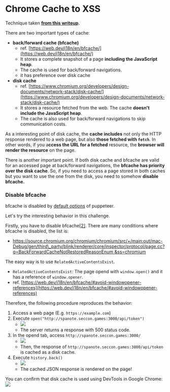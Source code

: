 # Chrome Cache to XSS



Technique taken [**from this writeup**](https://blog.arkark.dev/2022/11/18/seccon-en/#web-spanote)**.**

There are two important types of cache:

* **back/forward cache (bfcache)**
  * ref. [https://web.dev/i18n/en/bfcache/](https://web.dev/i18n/en/bfcache/)
  * It stores a complete snapshot of a page **including the JavaScript heap**.
  * The cache is used for back/forward navigations.
  * it has preference over disk cache
* **disk cache**
  * ref. [https://www.chromium.org/developers/design-documents/network-stack/disk-cache/](https://www.chromium.org/developers/design-documents/network-stack/disk-cache/)
  * It stores a resource fetched from the web. The cache **doesn't include the JavaScript heap**.
  * The cache is also used for back/forward navigations to skip communication costs.

As a interesting point of disk cache, the **cache includes** not only the HTTP response rendered to a web page, but also **those fetched with `fetch`**. In other words, if you a**ccess the URL for a fetched** resource, the **browser will render the resource** on the page.

There is another important point. If both disk cache and bfcache are valid for an accessed page at back/forward navigations, the **bfcache has priority over the disk cache**. So, if you need to access a page stored in both caches but you want to use the one from the disk, you need to somehow **disable bfcache.**

### Disable bfcache

bfcache is disabled by [default options](https://github.com/puppeteer/puppeteer/blob/v19.2.0/packages/puppeteer-core/src/node/ChromeLauncher.ts#L175) of puppeteer.

Let's try the interesting behavior in this challenge.

Firstly, you have to disable bfcache[\[2\]](https://blog.arkark.dev/2022/11/18/seccon-en/#fn2). There are many conditions where bfcache is disabled, the list is:

* [https://source.chromium.org/chromium/chromium/src/+/main:out/mac-Debug/gen/third\_party/blink/renderer/core/inspector/protocol/page.cc?q=BackForwardCacheNotRestoredReasonEnum \&ss=chromium](https://source.chromium.org/chromium/chromium/src/+/main:out/mac-Debug/gen/third\_party/blink/renderer/core/inspector/protocol/page.cc?q=BackForwardCacheNotRestoredReasonEnum%20\&ss=chromium)

The easy way is to use `RelatedActiveContentsExist`.

* `RelatedActiveContentsExist`: The page opend with `window.open()` and it has a reference of `window.opener`.
* ref. [https://web.dev/i18n/en/bfcache/#avoid-windowopener-references](https://web.dev/i18n/en/bfcache/#avoid-windowopener-references)

Therefore, the following procedure reproduces the behavior:

1. Access a web page (E.g. `https://example.com`)
2. Execute `open("http://spanote.seccon.games:3000/api/token")`
   * ![](https://blog.arkark.dev/images/2022/20221118-seccon-spanote-04.png)
   * The server returns a response with 500 status code.
3. In the opend tab, access `http://spanote.seccon.games:3000/`
   * ![](https://blog.arkark.dev/images/2022/20221118-seccon-spanote-05.png)
   * Then, the response of `http://spanote.seccon.games:3000/api/token` is cached as a disk cache.
4. Execute `history.back()`
   * ![](https://blog.arkark.dev/images/2022/20221118-seccon-spanote-06.png)
   * The cached JSON response is rendered on the page!

You can confirm that disk cache is used using DevTools in Google Chrome:\
![](https://blog.arkark.dev/images/2022/20221118-seccon-spanote-07.png)


